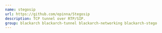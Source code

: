 ```yaml
---
name: stegosip
url: https://github.com/epinna/Stegosip
description: TCP tunnel over RTP/SIP.
group: blackarch blackarch-tunnel blackarch-networking blackarch-stego
---
```


